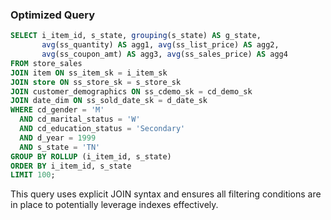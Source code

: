 ### Optimized Query
```sql
SELECT i_item_id, s_state, grouping(s_state) AS g_state, 
       avg(ss_quantity) AS agg1, avg(ss_list_price) AS agg2, 
       avg(ss_coupon_amt) AS agg3, avg(ss_sales_price) AS agg4 
FROM store_sales
JOIN item ON ss_item_sk = i_item_sk
JOIN store ON ss_store_sk = s_store_sk
JOIN customer_demographics ON ss_cdemo_sk = cd_demo_sk
JOIN date_dim ON ss_sold_date_sk = d_date_sk
WHERE cd_gender = 'M' 
  AND cd_marital_status = 'W' 
  AND cd_education_status = 'Secondary' 
  AND d_year = 1999 
  AND s_state = 'TN' 
GROUP BY ROLLUP (i_item_id, s_state) 
ORDER BY i_item_id, s_state 
LIMIT 100;
```

This query uses explicit JOIN syntax and ensures all filtering conditions are in place to potentially leverage indexes effectively.